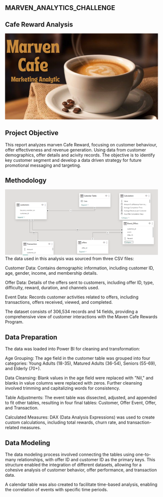 ## MARVEN_ANALYTICS_CHALLENGE

## Cafe Reward Analysis

![](Introductory.png)

## Project Objective
This report analyzes marven Cafe Reward, focusing on customer behaviour, offer effectiveness and revenue generation. Using data from customer demographics, offer details and acivity records. The objective is to identify key customer segment and develop a data driven strategy for future promotional messaging and targeting. 

## Methodology
![](DataModell.png)
The data used in this analysis was sourced from three CSV files:

Customer Data: Contains demographic information, including customer ID, age, gender, income, and membership details.

Offer Data: Details of the offers sent to customers, including offer ID, type, difficulty, reward, duration, and channels used.

Event Data: Records customer activities related to offers, including transactions, offers received, viewed, and completed.

The dataset consists of 306,534 records and 14 fields, providing a comprehensive view of customer interactions with the Maven Cafe Rewards Program.

## Data Preparation
The data was loaded into Power BI for cleaning and transformation:

Age Grouping: The age field in the customer table was grouped into four categories: Young Adults (18-35), Matured Adults (36-54), Seniors (55-69), and Elderly (70+).

Data Cleansing: Blank values in the age field were replaced with "Nil," and blanks in value columns were replaced with zeros. Further cleansing involved trimming and capitalizing words for consistency.

Table Adjustments: The event table was dissected, adjusted, and appended to fit other tables, resulting in four final tables: Customer, Offer Event, Offer, and Transaction.

Calculated Measures: DAX (Data Analysis Expressions) was used to create custom calculations, including total rewards, churn rate, and transaction-related measures.

## Data Modeling
The data modeling process involved connecting the tables using one-to-many relationships, with offer ID and customer ID as the primary keys. This structure enabled the integration of different datasets, allowing for a cohesive analysis of customer behavior, offer performance, and transaction data.

A calendar table was also created to facilitate time-based analysis, enabling the correlation of events with specific time periods.








